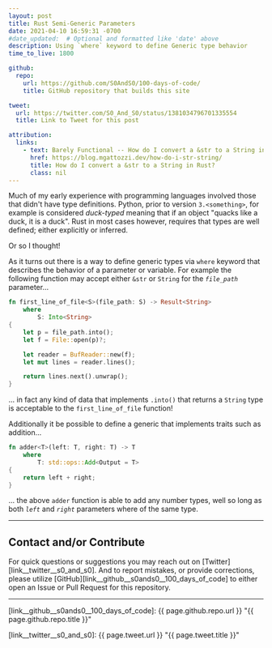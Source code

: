 ```yaml
---
layout: post
title: Rust Semi-Generic Parameters
date: 2021-04-10 16:59:31 -0700
#date_updated:  # Optional and formatted like 'date' above
description: Using `where` keyword to define Generic type behavior
time_to_live: 1800

github:
  repo:
    url: https://github.com/S0AndS0/100-days-of-code/
    title: GitHub repository that builds this site

tweet:
  url: https://twitter.com/S0_And_S0/status/1381034796701335554
  title: Link to Tweet for this post

attribution:
  links:
    - text: Barely Functional -- How do I convert a &str to a String in Rust?
      href: https://blog.mgattozzi.dev/how-do-i-str-string/
      title: How do I convert a &str to a String in Rust?
      class: nil
---
```




Much of my early experience with programming languages involved those that didn't have type definitions. Python, prior to version `3.<something>`, for example is considered _duck-typed_ meaning that if an object "quacks like a duck, it is a duck". Rust in most cases however, requires that types are well defined; either explicitly or inferred.


Or so I thought!


As it turns out there is a way to define generic types via `where` keyword that describes the behavior of a parameter or variable. For example the following function may accept either `&str` or `String` for the _`file_path`_ parameter...


```rust
fn first_line_of_file<S>(file_path: S) -> Result<String>
    where
        S: Into<String>
{
    let p = file_path.into();
    let f = File::open(p)?;

    let reader = BufReader::new(f);
    let mut lines = reader.lines();

    return lines.next().unwrap();
}
```


... in fact any kind of data that implements `.into()` that returns a `String` type is acceptable to the `first_line_of_file` function!


Additionally it be possible to define a generic that implements traits such as addition...


```rust
fn adder<T>(left: T, right: T) -> T
    where
        T: std::ops::Add<Output = T>
{
    return left + right;
}
```


... the above `adder` function is able to add any number types, well so long as both _`left`_ and _`right`_ parameters where of the same type.


______


## Contact and/or Contribute
[heading__contact_andor_contribute]: #contact-andor-contribute


For quick questions or suggestions you may reach out on [Twitter][link__twitter__s0_and_s0]. And to report mistakes, or provide corrections, please utilize [GitHub][link__github__s0ands0__100_days_of_code] to either open an Issue or Pull Request for this repository.


______



[link__github__s0ands0__100_days_of_code]: {{ page.github.repo.url }} "{{ page.github.repo.title }}"

[link__twitter__s0_and_s0]: {{ page.tweet.url }} "{{ page.tweet.title }}"


